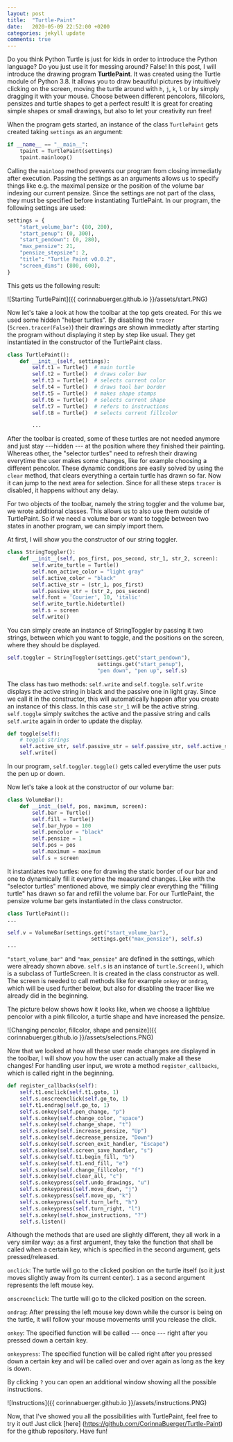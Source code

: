 ```yaml
---
layout: post
title:  "Turtle-Paint"
date:   2020-05-09 22:52:00 +0200
categories: jekyll update
comments: true
---
```


Do you think Python Turtle is just for kids in order to introduce the Python language? Do you just use it for messing around? False!
In this post, I will introduce the drawing program **TurtlePaint**. It was created using the Turtle module of Python 3.8. 
It allows you to draw beautiful pictures by intuitively clicking on the screen, moving the turtle around with `h`, `j`, `k`, `l` or by simply dragging it with your mouse. Choose between different pencolors, fillcolors, pensizes and turtle shapes to get a perfect result! It is great for creating simple shapes or small drawings, but also to let your creativity run free!

When the program gets started, an instance of the class `TurtlePaint` gets created taking `settings` as an argument:

```python
if __name__ == "__main__":
    tpaint = TurtlePaint(settings)
    tpaint.mainloop()
```

Calling the `mainloop` method prevents our program from closing immediatly after execution.
Passing the settings as an arguments allows us to specify things like e.g. the maximal pensize or the position of the volume bar indexing our current pensize. Since the settings are not part of the class, they must be specified before instantiating TurtlePaint. In our program, the following settings are used:

```python
settings = {
    "start_volume_bar": (80, 280),
    "start_penup": (0, 300),
    "start_pendown": (0, 280),
    "max_pensize": 21,
    "pensize_stepsize": 2,
    "title": "Turtle Paint v0.0.2",
    "screen_dims": (800, 600),
}
```
This gets us the following result:

![Starting TurtlePaint]({{ corinnabuerger.github.io }}/assets/start.PNG)

Now let's take a look at how the toolbar at the top gets created. For this we used some hidden "helper turtles". By disabling the `tracer` (`Screen.tracer(False)`) their drawings are shown immediatly after starting the program without displaying it step by step like usual. They get instantiated in the constructor of the TurtlePaint class.

```python
class TurtlePaint():
    def __init__(self, settings):
        self.t1 = Turtle()  # main turtle
        self.t2 = Turtle()  # draws color bar
        self.t3 = Turtle()  # selects current color
        self.t4 = Turtle()  # draws tool bar border
        self.t5 = Turtle()  # makes shape stamps
        self.t6 = Turtle()  # selects current shape
        self.t7 = Turtle()  # refers to instructions
        self.t8 = Turtle()  # selects current fillcolor

        ...
```
After the toolbar is created, some of these turtles are not needed anymore and just stay ---hidden --- at the position where they finished their painting. Whereas other, the "selector turtles" need to refresh their drawing everytime the user makes some changes, like for example choosing a different pencolor. These dynamic conditions are easily solved by using the `clear` method, that clears everything a certain turtle has drawn so far. Now it can jump to the next area for selection. Since for all these steps `tracer` is disabled, it happens without any delay.

For two objects of the toolbar, namely the string toggler and the volume bar, we wrote additional classes. This allows us to also use them outside of TurtlePaint. So if we need a volume bar or want to toggle between two states in another program, we can simply import them. 

At first, I will show you the constructor of our string toggler. 

```python
class StringToggler():
    def __init__(self, pos_first, pos_second, str_1, str_2, screen):
        self.write_turtle = Turtle()
        self.non_active_color = "light gray"
        self.active_color = "black"
        self.active_str = (str_1, pos_first)
        self.passive_str = (str_2, pos_second)
        self.font = 'Courier', 10, 'italic'
        self.write_turtle.hideturtle()
        self.s = screen
        self.write()
```
You can simply create an instance of StringToggler by passing it two strings, between which you want to toggle, and the positions on the screen, where they should be displayed. 

```python
self.toggler = StringToggler(settings.get("start_pendown"),
                             settings.get("start_penup"),
                             "pen down", "pen up", self.s)
```

The class has two methods: `self.write` and `self.toggle`. `self.write` displays the active string in black and the passive one in light gray. Since we call it in the constructor, this will automatically happen after you create an instance of this class. In this case `str_1` will be the active string. `self.toggle` simply switches the active and the passive string and calls `self.write` again in order to update the display.

```python
def toggle(self):
    # toggle strings
    self.active_str, self.passive_str = self.passive_str, self.active_str
    self.write()
```

In our program, `self.toggler.toggle()` gets called everytime the user puts the pen up or down.

Now let's take a look at the constructor of our volume bar:

```python
class VolumeBar():
    def __init__(self, pos, maximum, screen):
        self.bar = Turtle()
        self.fill = Turtle()
        self.bar_hypo = 100
        self.pencolor = "black"
        self.pensize = 1
        self.pos = pos
        self.maximum = maximum
        self.s = screen
```
It instantiates two turtles: one for drawing the static border of our bar and one to dynamically fill it everytime the measurand changes. Like with the "selector turtles" mentioned above, we simply clear everything the "filling turtle" has drawn so far and refill the volume bar.
For our TurtlePaint, the pensize volume bar gets instantiated in the class constructor.

```python
class TurtlePaint():
...

self.v = VolumeBar(settings.get("start_volume_bar"),
                           settings.get("max_pensize"), self.s)
...
```

`"start_volume_bar"` and `"max_pensize"` are defined in the settings, which were already shown above. `self.s` is an instance of `turtle.Screen()`, which is a subclass of TurtleScreen. It is created in the class constructor as well. The screen is needed to call methods like for example `onkey` or `ondrag`, which will be used further below, but also for disabling the tracer like we already did in the beginning.

The picture below shows how it looks like, when we choose a lightblue pencolor with a pink fillcolor, a turtle shape and have increased the pensize.

![Changing pencolor, fillcolor, shape and pensize]({{ corinnabuerger.github.io }}/assets/selections.PNG)

Now that we looked at how all these user made changes are displayed in the toolbar, I will show you how the user can actually make all these changes!
For handling user input, we wrote a method `register_callbacks`, which is called right in the beginning.

```python
def register_callbacks(self):
    self.t1.onclick(self.t1.goto, 1)
    self.s.onscreenclick(self.go_to, 1)
    self.t1.ondrag(self.go_to, 1)
    self.s.onkey(self.pen_change, "p")
    self.s.onkey(self.change_color, "space")
    self.s.onkey(self.change_shape, "t")
    self.s.onkey(self.increase_pensize, "Up")
    self.s.onkey(self.decrease_pensize, "Down")
    self.s.onkey(self.screen_exit_handler, "Escape")
    self.s.onkey(self.screen_save_handler, "s")
    self.s.onkey(self.t1.begin_fill, "b")
    self.s.onkey(self.t1.end_fill, "e")
    self.s.onkey(self.change_fillcolor, "f")
    self.s.onkey(self.clear_all, "c")
    self.s.onkeypress(self.undo_drawings, "u")
    self.s.onkeypress(self.move_down, "j")
    self.s.onkeypress(self.move_up, "k")
    self.s.onkeypress(self.turn_left, "h")
    self.s.onkeypress(self.turn_right, "l")
    self.s.onkey(self.show_instructions, "?")
    self.s.listen()
```

Although the methods that are used are slightly different, they all work in a very similar way: as a first argument, they take the function that shall be called when a certain key, which is specified in the second argument, gets pressed/released.

`onclick`: The turtle will go to the clicked position on the turtle itself (so it just moves slightly away from its current center). `1` as a second argument represents the left mouse key.

`onscreenclick`: The turtle will go to the clicked position on the screen.

`ondrag`: After pressing the left mouse key down while the cursor is being on the turtle, it will follow your mouse movements until you release the click.

`onkey`: The specified function will be called --- once --- right after you pressed down a certain key.

`onkeypress`: The specified function will be called right after you pressed down a certain key and will be called over and over again as long as the key is down.

By clicking `?` you can open an additional window showing all the possible instructions.

![Instructions]({{ corinnabuerger.github.io }}/assets/instructions.PNG)

Now, that I've showed you all the possibilities with TurtlePaint, feel free to try it out! Just click [here] (https://github.com/CorinnaBuerger/Turtle-Paint) for the github repository. Have fun!

